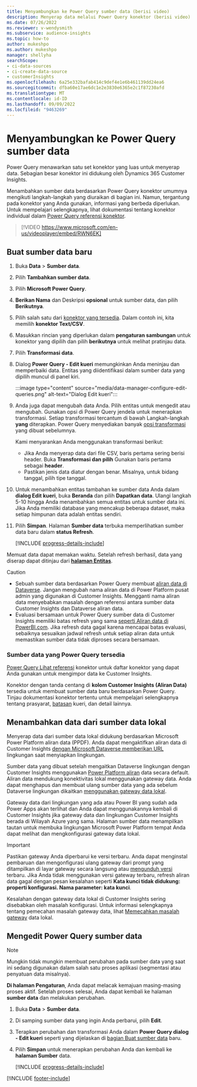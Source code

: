 ```yaml
---
title: Menyambungkan ke Power Query sumber data (berisi video)
description: Menyerap data melalui Power Query konektor (berisi video).
ms.date: 07/26/2022
ms.reviewer: v-wendysmith
ms.subservice: audience-insights
ms.topic: how-to
author: mukeshpo
ms.author: mukeshpo
manager: shellyha
searchScope:
- ci-data-sources
- ci-create-data-source
- customerInsights
ms.openlocfilehash: 6a25e332bafab414c9def4e1e6b461139dd24ea6
ms.sourcegitcommit: dfba60e17ae6dc1e2e3830e6365e2c1f87230afd
ms.translationtype: MT
ms.contentlocale: id-ID
ms.lasthandoff: 09/09/2022
ms.locfileid: "9463269"
---
```

# <a name="connect-to-a-power-query-data-source"></a>Menyambungkan ke Power Query sumber data

Power Query menawarkan satu set konektor yang luas untuk menyerap data. Sebagian besar konektor ini didukung oleh Dynamics 365 Customer Insights.

Menambahkan sumber data berdasarkan Power Query konektor umumnya mengikuti langkah-langkah yang diuraikan di bagian ini. Namun, tergantung pada konektor yang Anda gunakan, informasi yang berbeda diperlukan. Untuk mempelajari selengkapnya, lihat dokumentasi tentang konektor individual dalam [Power Query referensi konektor](/power-query/connectors/).

> [!VIDEO https://www.microsoft.com/en-us/videoplayer/embed/RWN6EK]

## <a name="create-a-new-data-source"></a>Buat sumber data baru

1. Buka **Data** > **Sumber data**.

1. Pilih **Tambahkan sumber data**.

1. Pilih **Microsoft Power Query**.

1. **Berikan Nama** dan Deskripsi **opsional** untuk sumber data, dan pilih **Berikutnya**.

1. Pilih salah satu dari [konektor yang tersedia](#available-power-query-data-sources). Dalam contoh ini, kita memilih **konektor Text/CSV**.

1. Masukkan rincian yang diperlukan dalam **pengaturan sambungan** untuk konektor yang dipilih dan pilih **berikutnya** untuk melihat pratinjau data.

1. Pilih **Transformasi data**.

1. Dialog **Power Query - Edit kueri** memungkinkan Anda meninjau dan memperbaiki data. Entitas yang diidentifikasi dalam sumber data yang dipilih muncul di panel kiri.

   :::image type="content" source="media/data-manager-configure-edit-queries.png" alt-text="Dialog Edit kueri":::

1. Anda juga dapat mengubah data Anda. Pilih entitas untuk mengedit atau mengubah. Gunakan opsi di Power Query jendela untuk menerapkan transformasi. Setiap transformasi tercantum di bawah Langkah-langkah **yang** diterapkan. Power Query menyediakan banyak [opsi transformasi](/power-query/power-query-what-is-power-query#transformations) yang dibuat sebelumnya.

   Kami menyarankan Anda menggunakan transformasi berikut:

   - Jika Anda menyerap data dari file CSV, baris pertama sering berisi header. Buka **Transformasi dan pilih** Gunakan baris pertama sebagai **header**.
   - Pastikan jenis data diatur dengan benar. Misalnya, untuk bidang tanggal, pilih tipe tanggal.

1. Untuk menambahkan entitas tambahan ke sumber data Anda dalam **dialog Edit kueri**, buka **Beranda** dan pilih **Dapatkan data**. Ulangi langkah 5-10 hingga Anda menambahkan semua entitas untuk sumber data ini. Jika Anda memiliki database yang mencakup beberapa dataset, maka setiap himpunan data adalah entitas sendiri.

1. Pilih **Simpan**. Halaman **Sumber data** terbuka memperlihatkan sumber data baru dalam **status Refresh**.

   [!INCLUDE [progress-details-include](includes/progress-details-pane.md)]

Memuat data dapat memakan waktu. Setelah refresh berhasil, data yang diserap dapat ditinjau dari [**halaman Entitas**](entities.md).

> [!CAUTION]
>
> - Sebuah sumber data berdasarkan Power Query membuat [aliran data di Dataverse](/power-query/dataflows/overview-dataflows-across-power-platform-dynamics-365). Jangan mengubah nama aliran data di Power Platform pusat admin yang digunakan di Customer Insights. Mengganti nama aliran data menyebabkan masalah dengan referensi antara sumber data Customer Insights dan Dataverse aliran data.
> - Evaluasi bersamaan untuk Power Query sumber data di Customer Insights memiliki batas refresh yang sama [seperti Aliran data di PowerBI.com](/power-query/power-query-online-limits#refresh-limits). Jika refresh data gagal karena mencapai batas evaluasi, sebaiknya sesuaikan jadwal refresh untuk setiap aliran data untuk memastikan sumber data tidak diproses secara bersamaan.

### <a name="available-power-query-data-sources"></a>Sumber data yang Power Query tersedia

[Power Query Lihat referensi](/power-query/connectors/) konektor untuk daftar konektor yang dapat Anda gunakan untuk mengimpor data ke Customer Insights.

Konektor dengan tanda centang di **kolom Customer Insights (Aliran Data)** tersedia untuk membuat sumber data baru berdasarkan Power Query. Tinjau dokumentasi konektor tertentu untuk mempelajari selengkapnya tentang prasyarat, [batasan](/power-query/power-query-online-limits) kueri, dan detail lainnya.

## <a name="add-data-from-on-premises-data-sources"></a>Menambahkan data dari sumber data lokal

Menyerap data dari sumber data lokal didukung berdasarkan Microsoft Power Platform aliran data (PPDF). Anda dapat mengaktifkan aliran data di Customer Insights [dengan Microsoft Dataverse memberikan URL](create-environment.md) lingkungan saat menyiapkan lingkungan.

Sumber data yang dibuat setelah mengaitkan Dataverse lingkungan dengan Customer Insights menggunakan [Power Platform aliran](/power-query/dataflows/overview-dataflows-across-power-platform-dynamics-365) data secara default. Aliran data mendukung konektivitas lokal menggunakan gateway data. Anda dapat menghapus dan membuat ulang sumber data yang ada sebelum Dataverse lingkungan dikaitkan [menggunakan gateway data lokal](/data-integration/gateway/service-gateway-app).

Gateway data dari lingkungan yang ada atau Power BI yang sudah ada Power Apps akan terlihat dan Anda dapat menggunakannya kembali di Customer Insights jika gateway data dan lingkungan Customer Insights berada di Wilayah Azure yang sama. Halaman sumber data menampilkan tautan untuk membuka lingkungan Microsoft Power Platform tempat Anda dapat melihat dan mengkonfigurasi gateway data lokal.

> [!IMPORTANT]
> Pastikan gateway Anda diperbarui ke versi terbaru. Anda dapat menginstal pembaruan dan mengonfigurasi ulang gateway dari prompt yang ditampilkan di layar gateway secara langsung atau [mengunduh versi](https://powerapps.microsoft.com/downloads/) terbaru. Jika Anda tidak menggunakan versi gateway terbaru, refresh aliran data gagal dengan pesan kesalahan seperti **Kata kunci tidak didukung: properti konfigurasi. Nama parameter: kata kunci**.
>
> Kesalahan dengan gateway data lokal di Customer Insights sering disebabkan oleh masalah konfigurasi. Untuk informasi selengkapnya tentang pemecahan masalah gateway data, lihat [Memecahkan masalah gateway](/data-integration/gateway/service-gateway-tshoot) data lokal.

## <a name="edit-power-query-data-sources"></a>Mengedit Power Query sumber data

> [!NOTE]
> Mungkin tidak mungkin membuat perubahan pada sumber data yang saat ini sedang digunakan dalam salah satu proses aplikasi (segmentasi atau penyatuan data misalnya).
>
> **Di halaman Pengaturan**, Anda dapat melacak kemajuan masing-masing proses aktif. Setelah proses selesai, Anda dapat kembali ke halaman **sumber data** dan melakukan perubahan.

1. Buka **Data** > **Sumber data**.

1. Di samping sumber data yang ingin Anda perbarui, pilih **Edit**.

1. Terapkan perubahan dan transformasi Anda dalam **Power Query dialog - Edit kueri** seperti yang dijelaskan di [bagian Buat sumber data](#create-a-new-data-source) baru.

1. Pilih **Simpan** untuk menerapkan perubahan Anda dan kembali ke **halaman Sumber** data.

   [!INCLUDE [progress-details-include](includes/progress-details-pane.md)]

[!INCLUDE [footer-include](includes/footer-banner.md)]
